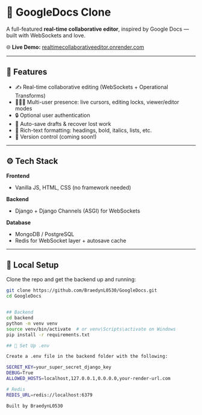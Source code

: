 # 📝 GoogleDocs Clone

A full-featured **real-time collaborative editor**, inspired by Google Docs — built with WebSockets and love.

🌐 **Live Demo:** [realtimecollaborativeeditor.onrender.com](https://realtimecollaborativeeditor.onrender.com)

---

## 🚀 Features

- ✍️ Real-time collaborative editing (WebSockets + Operational Transforms)  
- 🧑‍🤝‍🧑 Multi-user presence: live cursors, editing locks, viewer/editor modes  
- 🔒 Optional user authentication  
- 💾 Auto-save drafts & recover lost work  
- 🎨 Rich-text formatting: headings, bold, italics, lists, etc.  
- 🔁 Version control (coming soon!)

---

## ⚙️ Tech Stack

**Frontend**  
- Vanilla JS, HTML, CSS (no framework needed)

**Backend**  
- Django + Django Channels (ASGI) for WebSockets  


**Database**  
- MongoDB / PostgreSQL
- Redis for WebSocket layer + autosave cache

---

## 🧪 Local Setup

Clone the repo and get the backend up and running:

```bash
git clone https://github.com/BraedynL0530/GoogleDocs.git
cd GoogleDocs


## Backend
cd backend
python -m venv venv
source venv/bin/activate  # or venv\Scripts\activate on Windows
pip install -r requirements.txt

## 📄 Set Up .env

Create a .env file in the backend folder with the following:

SECRET_KEY=your_super_secret_django_key
DEBUG=True
ALLOWED_HOSTS=localhost,127.0.0.1,0.0.0.0,your-render-url.com

# Redis
REDIS_URL=redis://localhost:6379

Built by BraedynL0530
